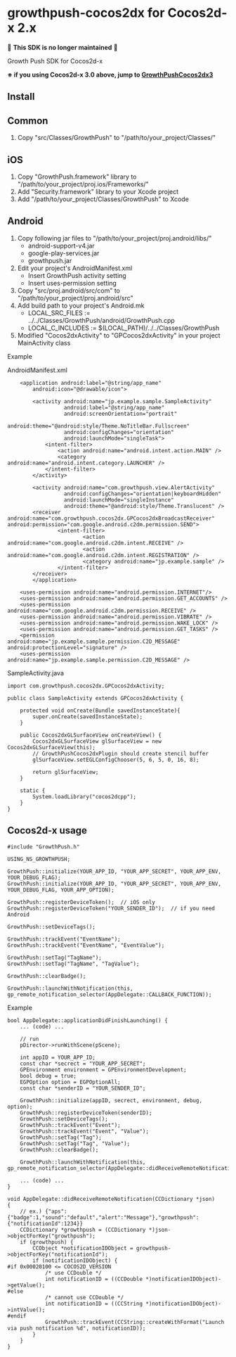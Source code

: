 growthpush-cocos2dx for Cocos2d-x 2.x
===================

:rotating_light: **This SDK is no longer maintained** :rotating_light:  

Growth Push SDK for Cocos2d-x

__※ if you using Cocos2d-x 3.0 above, jump to [GrowthPushCocos2dx3](https://github.com/SIROK/growthpush-cocos2dx3)__

Install
----------------
Common
----------------
1. Copy "src/Classes/GrowthPush" to "/path/to/your_project/Classes/"

iOS
----------------
1. Copy "GrowthPush.framework" library to "/path/to/your_project/proj.ios/Frameworks/"
2. Add "Security.framework" library to your Xcode project
3. Add "/path/to/your_project/Classes/GrowthPush" to Xcode

Android
----------------
1. Copy following jar files to "/path/to/your_project/proj.android/libs/"
      * android-support-v4.jar
      * google-play-services.jar
      * growthpush.jar
2. Edit your project's AndroidManifest.xml
      * Insert GrowthPush activity setting
      * Insert uses-permission setting
3. Copy "src/proj.android/src/com" to "/path/to/your_project/proj.android/src"
4. Add build path to your project's Android.mk
      * LOCAL_SRC_FILES := ../../Classes/GrowthPush/android/GrowthPush.cpp
      * LOCAL_C_INCLUDES := $(LOCAL_PATH)/../../Classes/GrowthPush
5. Modified "Cocos2dxActivity" to "GPCocos2dxActivity" in your project MainActivity class

Example

AndroidManifest.xml

```
    <application android:label="@string/app_name"
        android:icon="@drawable/icon">

        <activity android:name="jp.example.sample.SampleActivity"
                  android:label="@string/app_name"
                  android:screenOrientation="portrait"
                  android:theme="@android:style/Theme.NoTitleBar.Fullscreen"
                  android:configChanges="orientation"
                  android:launchMode="singleTask">
            <intent-filter>
                <action android:name="android.intent.action.MAIN" />
                <category android:name="android.intent.category.LAUNCHER" />
            </intent-filter>
        </activity>

        <activity android:name="com.growthpush.view.AlertActivity"
                  android:configChanges="orientation|keyboardHidden"
                  android:launchMode="singleInstance"
                  android:theme="@android:style/Theme.Translucent" />
        <receiver android:name="com.growthpush.cocos2dx.GPCocos2dxBroadcastReceiver" android:permission="com.google.android.c2dm.permission.SEND">
                <intent-filter>
                        <action android:name="com.google.android.c2dm.intent.RECEIVE" />
                        <action android:name="com.google.android.c2dm.intent.REGISTRATION" />
                        <category android:name="jp.example.sample" />
                </intent-filter>
        </receiver>
        </application>

    <uses-permission android:name="android.permission.INTERNET"/>
    <uses-permission android:name="android.permission.GET_ACCOUNTS" />
    <uses-permission android:name="com.google.android.c2dm.permission.RECEIVE" />
    <uses-permission android:name="android.permission.VIBRATE" />
    <uses-permission android:name="android.permission.WAKE_LOCK" />
    <uses-permission android:name="android.permission.GET_TASKS" />
    <permission android:name="jp.example.sample.permission.C2D_MESSAGE" android:protectionLevel="signature" />
    <uses-permission android:name="jp.example.sample.permission.C2D_MESSAGE" />
```

SampleActivity.java

```
import com.growthpush.cocos2dx.GPCocos2dxActivity;

public class SampleActivity extends GPCocos2dxActivity {

    protected void onCreate(Bundle savedInstanceState){
		super.onCreate(savedInstanceState);
    }

    public Cocos2dxGLSurfaceView onCreateView() {
    	Cocos2dxGLSurfaceView glSurfaceView = new Cocos2dxGLSurfaceView(this);
    	// GrowthPushCocos2dxPlugin should create stencil buffer
    	glSurfaceView.setEGLConfigChooser(5, 6, 5, 0, 16, 8);

    	return glSurfaceView;
    }

    static {
        System.loadLibrary("cocos2dcpp");
    }
}
```

Cocos2d-x usage
----------------

```
#include "GrowthPush.h"

USING_NS_GROWTHPUSH;

GrowthPush::initialize(YOUR_APP_ID, "YOUR_APP_SECRET", YOUR_APP_ENV, YOUR_DEBUG_FLAG);
GrowthPush::initialize(YOUR_APP_ID, "YOUR_APP_SECRET", YOUR_APP_ENV, YOUR_DEBUG_FLAG, YOUR_APP_OPTION);

GrowthPush::registerDeviceToken();  // iOS only
GrowthPush::registerDeviceToken("YOUR_SENDER_ID");  // if you need Android

GrowthPush::setDeviceTags();

GrowthPush::trackEvent("EventName");
GrowthPush::trackEvent("EventName", "EventValue");

GrowthPush::setTag("TagName");
GrowthPush::setTag("TagName", "TagValue");

GrowthPush::clearBadge();

GrowthPush::launchWithNotification(this, gp_remote_notification_selector(AppDelegate::CALLBACK_FUNCTION));
```

Example

```
bool AppDelegate::applicationDidFinishLaunching() {
    ... (code) ...

    // run
    pDirector->runWithScene(pScene);

    int appID = YOUR_APP_ID;
    const char *secrect = "YOUR_APP_SECRET";
    GPEnvironment environment = GPEnvironmentDevelopment;
    bool debug = true;
    EGPOption option = EGPOptionAll;
    const char *senderID = "YOUR_SENDER_ID";

    GrowthPush::initialize(appID, secrect, environment, debug, option);
    GrowthPush::registerDeviceToken(senderID);
    GrowthPush::setDeviceTags();
    GrowthPush::trackEvent("Event");
    GrowthPush::trackEvent("Event", "Value");
    GrowthPush::setTag("Tag");
    GrowthPush::setTag("Tag", "Value");
    GrowthPush::clearBadge();

    GrowthPush::launchWithNotification(this, gp_remote_notification_selector(AppDelegate::didReceiveRemoteNotification));

    ... (code) ...
}

void AppDelegate::didReceiveRemoteNotification(CCDictionary *json)
{
    // ex.) {"aps":{"badge":1,"sound":"default","alert":"Message"},"growthpush":{"notificationId":1234}}
    CCDictionary *growthpush = (CCDictionary *)json->objectForKey("growthpush");
    if (growthpush) {
        CCObject *notificationIDObject = growthpush->objectForKey("notificationId");
        if (notificationIDObject) {
#if 0x00020100 <= COCOS2D_VERSION
            /* use CCDouble */
            int notificationID = ((CCDouble *)notificationIDObject)->getValue();
#else
            /* cannot use CCDouble */
            int notificationID = ((CCString *)notificationIDObject)->intValue();
#endif
            GrowthPush::trackEvent(CCString::createWithFormat("Launch via push notification %d", notificationID));
        }
    }
}

```

